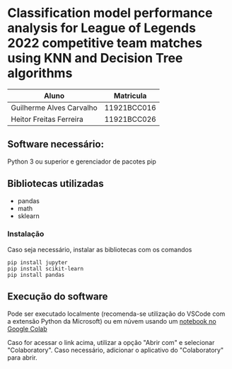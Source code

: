 # Classification model performance analysis for League of Legends 2022 competitive team matches using KNN and Decision Tree algorithms

Aluno|Matricula
-|-
Guilherme Alves Carvalho | 11921BCC016
Heitor Freitas Ferreira | 11921BCC026

## Software necessário:

Python 3 ou superior e gerenciador de pacotes pip

## Bibliotecas utilizadas

- pandas
- math
- sklearn

### Instalação 

Caso seja necessário, instalar as bibliotecas com os comandos

```pip install jupyter```  
```pip install scikit-learn```  
```pip install pandas```  

## Execução do software

Pode ser executado localmente (recomenda-se utilização do VSCode com a extensão Python da Microsoft) ou em núvem usando um [notebook no Google Colab](https://drive.google.com/file/d/1HKi45vexETTDPfurNTd9vVhqQVCrMrtx/view?usp=sharing)

Caso for acessar o link acima, utilizar a opção "Abrir com" e selecionar "Colaboratory". Caso necessário, adicionar o aplicativo do "Colaboratory" para abrir.